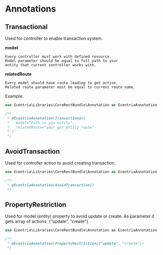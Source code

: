 Annotations
===========

Transactional
-------------

Used for controller to enable transaction system.
    
**model**

    Every controller must work with defined resource.
    Model parameter should be equal to full path to your
    entity that current controller works with.

**relatedRoute**

    Every model should have route leading to get action.
    Related route parameter must be equal to current route name.

Example:

```php
use Ecentria\Libraries\CoreRestBundle\Annotation as EcentriaAnnotation;

/**
 * @EcentriaAnnotation\Transactional(
 *   model="Path to you entity",
 *   relatedRoute="your_get_entity_route"
 * )
 */
```      
      
AvoidTransaction
----------------

Used for controller action to avoid creating transaction.

```php
use Ecentria\Libraries\CoreRestBundle\Annotation as EcentriaAnnotation;

/**
 * @EcentriaAnnotation\AvoidTransaction()
 */
```
        
PropertyRestriction
-------------------

Used for model (entity) property to avoid update or create.
As parameter it gets array of actions: {“update”, “create"}

```php
use Ecentria\Libraries\CoreRestBundle\Annotation as EcentriaAnnotation;

/**
 * @EcentriaAnnotation\PropertyRestriction({"update", "create"})
 */
```
         